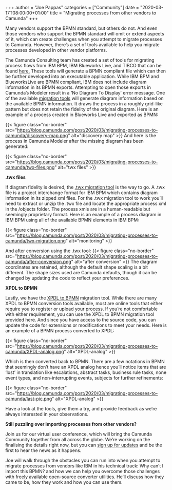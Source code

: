 +++
author = "Joe Pappas"
categories = ["Community"]
date = "2020-03-17T08:00:00+01:00"
title = "Migrating processes from other vendors to Camunda"
+++

Many vendors support the BPMN standard, but others do not. And even those vendors who support the BPMN standard will omit or extend aspects of it, which can create challenges when you attempt to migrate processes to Camunda. However, there’s a set of tools available to help you migrate processes developed in other vendor platforms.

<!--more-->

The Camunda Consulting team has created a set of tools for migrating process flows from IBM BPM, IBM Blueworks Live, and TIBCO that can be found [here.](https://github.com/camunda-consulting/migrate-to-camunda-tools) These tools will generate a BPMN compliant file which can then be further developed into an executable application. While IBM BPM and BlueworksLive are BPMN compliant, IBM does not include diagram information in its BPMN exports. Attempting to open those exports in Camunda’s Modeler result in a ‘No Diagram To Display’ error message. One of the available [migration tools](https://github.com/camunda-consulting/migrate-to-camunda-tools/tree/master/IBM/create%20diagram%20from%20exported%20BPMN) will generate diagram information based on the available BPMN information. It draws the process in a roughly grid-like pattern but does not retain the fidelity of the original diagram. Here is an example of a process created in Blueworks Live and exported as BPMN:

{{< figure class="no-border" src="https://blog.camunda.com/post/2020/03/migrating-processes-to-camunda/discovery-map.png" alt="discovery map" >}}
And here is the process in Camunda Modeler after the missing diagram has been generated:

{{< figure class="no-border" src="https://blog.camunda.com/post/2020/03/migrating-processes-to-camunda/twx-files.png" alt="twx files" >}}

__.twx files__

If diagram fidelity is desired, the [.twx migration tool](https://github.com/camunda-consulting/migrate-to-camunda-tools/tree/master/IBM/create%20BPMN%20from%20TWX%20export) is the way to go. A .twx file is a project interchange format for IBM BPM which contains diagram information in its zipped xml files. For the .twx migration tool to work you’ll need to extract or unzip the .twx file and locate the appropriate process xml in the /objects folder. The process xmls are in a human-readable but seemingly proprietary format. Here is an example of a process diagram in IBM BPM using all of the available BPMN elements in IBM BPM:

{{< figure class="no-border" src="https://blog.camunda.com/post/2020/03/migrating-processes-to-camunda/twx-migration.png" alt="monitoring" >}}

And after conversion using the .twx tool:
{{< figure class="no-border" src="https://blog.camunda.com/post/2020/03/migrating-processes-to-camunda/after-conversion.png" alt="after conversion" >}}
The diagram coordinates are retained, although the default shape scaling is a bit different. The shape sizes used are Camunda defaults, though it can be changed by updating the code to reflect your preferences.

__XPDL to BPMN__

Lastly, we have the [XPDL to BPMN](https://github.com/camunda-consulting/migrate-to-camunda-tools/tree/master/TIBCO/create%20BPMN%20from%20XPDL%20export) migration tool. While there are many XPDL to BPMN conversion tools available, most are online tools that either require you to register or upload your process. If you’re not comfortable with either requirement, you can use the XPDL to BPMN migration tool provided here. And since you have access to the source code, you can update the code for extensions or modifications to meet your needs. Here is an example of a BPMN process converted to XPDL:

{{< figure class="no-border" src="https://blog.camunda.com/post/2020/03/migrating-processes-to-camunda/XPDL-analog.png" alt="XPDL-analog" >}}

Which is then converted back to BPMN. There are a few notations in BPMN that seemingly don’t have an XPDL analog hence you’ll notice items that are ‘lost’ in translation like escalations, abstract tasks, business rule tasks, none event types, and non-interrupting events, subjects for further refinements:

{{< figure class="no-border" src="https://blog.camunda.com/post/2020/03/migrating-processes-to-camunda/last-pic.png" alt="XPDL-analog" >}}

Have a look at the tools, give them a try, and provide feedback as we’re always interested in your observations.

__Still puzzling over importing processes from other vendors?__

Join us for our virtual user conference, which will bring the Camunda Community together from all across the globe. We’re working on the finalising the details right now, but you can [sign up for updates](https://camunda.com/events/camundacon-updates/) and be the first to hear the news as it happens.

Joe will walk through the obstacles you can run into when you attempt to migrate processes from vendors like IBM in his technical track: Why can’t I import this BPMN? and how we can help you overcome those challenges with freely available open-source converter utilities. He’ll discuss how they came to be, how they work and how you can use them.
